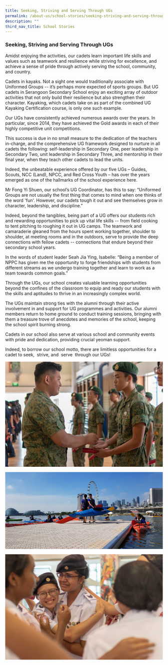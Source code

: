 ```yaml
---
title: Seeking, Striving and Serving Through UGs
permalink: /about-us/school-stories/seeking-striving-and-serving-through-ugs/
description: ""
third_nav_title: School Stories
---
```


### Seeking, Striving and Serving Through UGs

Amidst enjoying the activities, our cadets learn important life skills and values such as teamwork and resilience while striving for excellence, and achieve a sense of pride through actively serving the school, community, and country.

  
Cadets in kayaks. Not a sight one would traditionally associate with Uniformed Groups -- it’s perhaps more expected of sports groups. But UG cadets in Serangoon Secondary School enjoy an exciting array of outdoor activities that not only build their resilience but also strengthen their character. Kayaking, which cadets take on as part of the combined UG Kayaking Certification course, is only one such example.  

Our UGs have consistently achieved numerous awards over the years. In particular, since 2014, they have achieved the Gold awards in each of their highly competitive unit competitions.

This success is due in no small measure to the dedication of the teachers in-charge, and the comprehensive UG framework designed to nurture in all cadets the following: self-leadership in Secondary One, peer leadership in Secondary Two, unit leadership in Secondary Three, and mentorship in their final year, when they teach other cadets to lead the units.

Indeed, the unbeatable experience offered by our five UGs – Guides, Scouts, NCC (Land), NPCC, and Red Cross Youth – has over the years emerged as one of the hallmarks of the school experience here.

Mr Fong Yi Shuen, our school’s UG Coordinator, has this to say: “Uniformed Groups are not usually the first thing that comes to mind when one thinks of the word 'fun'. However, our cadets tough it out and see themselves grow in character, leadership, and discipline.”

Indeed, beyond the tangibles, being part of a UG offers our students rich and rewarding opportunities to pick up vital life skills -- from field cooking to tent pitching to roughing it out in UG camps. The teamwork and camaraderie gleaned from the hours spent working together, shoulder to shoulder, at meeting rooms and in the outdoors, serve to provide the deep connections with fellow cadets -- connections that endure beyond their secondary school years.

In the words of student leader Seah Jia Ying, Isabelle: “Being a member of NPPC has given me the opportunity to forge friendships with students from different streams as we undergo training together and learn to work as a team towards common goals.”

Through the UGs, our school creates valuable learning opportunities beyond the confines of the classroom to equip and ready our students with the skills and aptitudes to thrive in an increasingly complex world.

The UGs maintain strong ties with the alumni through their active involvement in and support for UG programmes and activities. Our alumni members return to home ground to conduct training sessions, bringing with them a treasure trove of anecdotes and memories of the school, keeping the school spirit burning strong.

Cadets in our school also serve at various school and community events with pride and dedication, providing crucial yeoman support.

Indeed, to borrow our school motto, there are limitless opportunities for a cadet to seek,  strive, and  serve  through our UGs!

![](/images/gif%20img1.jpg)

![](/images/gif%20img2.jpg)

![](/images/gif%20img3.jpg)